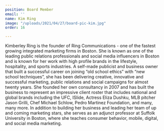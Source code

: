 ```yaml
---
position: Board Member
email: ''
name: Kim Ring
image: "/uploads/2021/04/27/board-pic-kim.jpg"
order: 16

---
```

Kimberley Ring is the founder of Ring Communications - one of the fastest growing integrated marketing firms in Boston. She is known as one of the leading public relations professionals and social media influencers in Boston and is known for her work with high profile brands in the lifestyle, hospitality, and sports industries. A self-made publicist and business owner that built a successful career on joining “old school ethics” with “new school techniques”, she has been delivering creative, innovative and successful marketing, public relations and social campaigns for almost twenty years. She founded her own consultancy in 2007 and has built the business to represent an impressive client roster that includes national and global brands including the UFC, ISlide, Actress Eliza Dushku, MLB pitcher Jason Grilli, Chef Michael Schlow, Pedro Martinez Foundation, and many, many more. In addition to building her business and leading her team of up and coming marketing stars, she serves as an adjunct professor at Suffolk University in Boston, where she teaches consumer behavior, mobile, digital, and social media marketing.